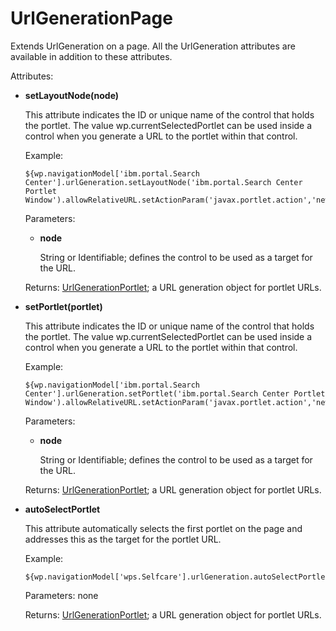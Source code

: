 # UrlGenerationPage 

Extends UrlGeneration on a page. All the UrlGeneration attributes are available in addition to these attributes.

Attributes:

-   **setLayoutNode\(node\)**

    This attribute indicates the ID or unique name of the control that holds the portlet. The value wp.currentSelectedPortlet can be used inside a control when you generate a URL to the portlet within that control.

    Example:

    ```
    ${wp.navigationModel['ibm.portal.Search Center'].urlGeneration.setLayoutNode('ibm.portal.Search Center Portlet Window').allowRelativeURL.setActionParam('javax.portlet.action','newQuery')}
    ```

    Parameters:

    -   **node**

        String or Identifiable; defines the control to be used as a target for the URL.

    Returns: [UrlGenerationPortlet](themeopt_el_bean_url_gen_portlet.md); a URL generation object for portlet URLs.

-   **setPortlet\(portlet\)**

    This attribute indicates the ID or unique name of the control that holds the portlet. The value wp.currentSelectedPortlet can be used inside a control when you generate a URL to the portlet within that control.

    Example:

    ```
    ${wp.navigationModel['ibm.portal.Search Center'].urlGeneration.setPortlet('ibm.portal.Search Center Portlet Window').allowRelativeURL.setActionParam('javax.portlet.action','newQuery')}
    ```

    Parameters:

    -   **node**

        String or Identifiable; defines the control to be used as a target for the URL.

    Returns: [UrlGenerationPortlet](themeopt_el_bean_url_gen_portlet.md); a URL generation object for portlet URLs.

-   **autoSelectPortlet**

    This attribute automatically selects the first portlet on the page and addresses this as the target for the portlet URL.

    Example:

    ```
    ${wp.navigationModel['wps.Selfcare'].urlGeneration.autoSelectPortlet.normal.setRenderParam('ao','thm').setRenderParam('OCN',wp.identification[wp.selectionModel.selected]).allowRelativeURL.setThemeTemplate('')}
    ```

    Parameters: none

    Returns: [UrlGenerationPortlet](themeopt_el_bean_url_gen_portlet.md); a URL generation object for portlet URLs.


